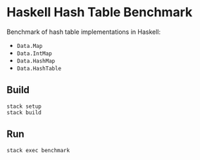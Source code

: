 # Haskell Hash Table Benchmark

Benchmark of hash table implementations in Haskell:

- `Data.Map`
- `Data.IntMap`
- `Data.HashMap`
- `Data.HashTable`

## Build

```
stack setup
stack build
```

## Run

```
stack exec benchmark
```
